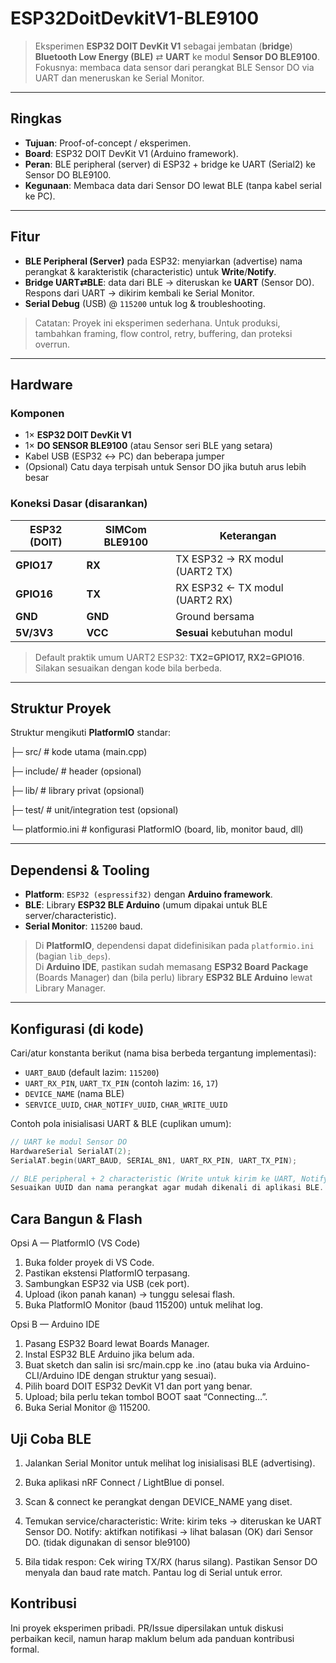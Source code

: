 # ESP32DoitDevkitV1-BLE9100

> Eksperimen **ESP32 DOIT DevKit V1** sebagai jembatan (**bridge**) **Bluetooth Low Energy (BLE)** ⇄ **UART** ke modul **Sensor DO BLE9100**. Fokusnya: membaca data sensor dari perangkat BLE Sensor DO via UART dan meneruskan ke Serial Monitor.

---

## Ringkas
- **Tujuan**: Proof-of-concept / eksperimen.
- **Board**: ESP32 DOIT DevKit V1 (Arduino framework).
- **Peran**: BLE peripheral (server) di ESP32 + bridge ke UART (Serial2) ke Sensor DO BLE9100.
- **Kegunaan**: Membaca data dari Sensor DO lewat BLE (tanpa kabel serial ke PC).

---

## Fitur
- **BLE Peripheral (Server)** pada ESP32: menyiarkan (advertise) nama perangkat & karakteristik (characteristic) untuk **Write**/**Notify**.
- **Bridge UART⇄BLE**: data dari BLE → diteruskan ke **UART** (Sensor DO). Respons dari UART → dikirim kembali ke Serial Monitor.
- **Serial Debug** (USB) @ `115200` untuk log & troubleshooting.

> Catatan: Proyek ini eksperimen sederhana. Untuk produksi, tambahkan framing, flow control, retry, buffering, dan proteksi overrun.

---

## Hardware

### Komponen
- 1× **ESP32 DOIT DevKit V1**
- 1× **DO SENSOR BLE9100** (atau Sensor seri BLE yang setara)
- Kabel USB (ESP32 ↔ PC) dan beberapa jumper
- (Opsional) Catu daya terpisah untuk Sensor DO jika butuh arus lebih besar

### Koneksi Dasar (disarankan)
| ESP32 (DOIT) | SIMCom BLE9100 | Keterangan                         |
|--------------|-----------------|------------------------------------|
| **GPIO17**   | **RX**          | TX ESP32 → RX modul (UART2 TX)     |
| **GPIO16**   | **TX**          | RX ESP32 ← TX modul (UART2 RX)     |
| **GND**      | **GND**         | Ground bersama                     |
| **5V/3V3**   | **VCC**         | **Sesuai** kebutuhan modul         |

> Default praktik umum UART2 ESP32: **TX2=GPIO17, RX2=GPIO16**. Silakan sesuaikan dengan kode bila berbeda.

---

## Struktur Proyek
Struktur mengikuti **PlatformIO** standar:

├─ src/ # kode utama (main.cpp)

├─ include/ # header (opsional)

├─ lib/ # library privat (opsional)

├─ test/ # unit/integration test (opsional)

└─ platformio.ini # konfigurasi PlatformIO (board, lib, monitor baud, dll)

---

## Dependensi & Tooling

- **Platform**: `ESP32 (espressif32)` dengan **Arduino framework**.
- **BLE**: Library **ESP32 BLE Arduino** (umum dipakai untuk BLE server/characteristic).
- **Serial Monitor**: `115200` baud.

> Di **PlatformIO**, dependensi dapat didefinisikan pada `platformio.ini` (bagian `lib_deps`).  
> Di **Arduino IDE**, pastikan sudah memasang **ESP32 Board Package** (Boards Manager) dan (bila perlu) library **ESP32 BLE Arduino** lewat Library Manager.

---

## Konfigurasi (di kode)

Cari/atur konstanta berikut (nama bisa berbeda tergantung implementasi):
- `UART_BAUD` (default lazim: `115200`)
- `UART_RX_PIN`, `UART_TX_PIN` (contoh lazim: `16`, `17`)
- `DEVICE_NAME` (nama BLE)
- `SERVICE_UUID`, `CHAR_NOTIFY_UUID`, `CHAR_WRITE_UUID`

Contoh pola inisialisasi UART & BLE (cuplikan umum):
```cpp
// UART ke modul Sensor DO
HardwareSerial SerialAT(2);
SerialAT.begin(UART_BAUD, SERIAL_8N1, UART_RX_PIN, UART_TX_PIN);

// BLE peripheral + 2 characteristic (Write untuk kirim ke UART, Notify untuk balasan)
Sesuaikan UUID dan nama perangkat agar mudah dikenali di aplikasi BLE.
```

## Cara Bangun & Flash
Opsi A — PlatformIO (VS Code)
1. Buka folder proyek di VS Code.
2. Pastikan ekstensi PlatformIO terpasang.
3. Sambungkan ESP32 via USB (cek port).
4. Upload (ikon panah kanan) → tunggu selesai flash.
5. Buka PlatformIO Monitor (baud 115200) untuk melihat log.

Opsi B — Arduino IDE
1. Pasang ESP32 Board lewat Boards Manager.
2. Instal ESP32 BLE Arduino jika belum ada.
3. Buat sketch dan salin isi src/main.cpp ke .ino (atau buka via Arduino-CLI/Arduino IDE dengan struktur yang sesuai).
4. Pilih board DOIT ESP32 DevKit V1 dan port yang benar.
5. Upload; bila perlu tekan tombol BOOT saat “Connecting…”.
6. Buka Serial Monitor @ 115200.

## Uji Coba BLE

1. Jalankan Serial Monitor untuk melihat log inisialisasi BLE (advertising).
2. Buka aplikasi nRF Connect / LightBlue di ponsel.
3. Scan & connect ke perangkat dengan DEVICE_NAME yang diset.
4. Temukan service/characteristic:
  Write: kirim teks → diteruskan ke UART Sensor DO.
  Notify: aktifkan notifikasi → lihat balasan (OK) dari Sensor DO. (tidak digunakan di sensor ble9100)

5. Bila tidak respon:
  Cek wiring TX/RX (harus silang).
  Pastikan Sensor DO menyala dan baud rate match.
  Pantau log di Serial untuk error.


## Kontribusi

Ini proyek eksperimen pribadi. PR/Issue dipersilakan untuk diskusi perbaikan kecil, namun harap maklum belum ada panduan kontribusi formal.
